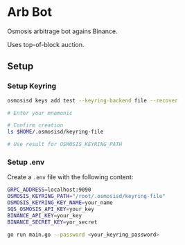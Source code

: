 # Arb Bot

Osmosis arbitrage bot agains Binance.

Uses top-of-block auction.

## Setup

### Setup Keyring

```bash
osmosisd keys add test --keyring-backend file --recover

# Enter your mnemonic

# Confirm creation
ls $HOME/.osmosisd/keyring-file

# Use result for OSMOSIS_KEYRING_PATH 
```

### Setup .env

Create a `.env` file with the following content:
```bash
GRPC_ADDRESS=localhost:9090
OSMOSIS_KEYRING_PATH="/root/.osmosisd/keyring-file"
OSMOSIS_KEYRING_KEY_NAME=your_name
SQS_OSMOSIS_API_KEY=your_key
BINANCE_API_KEY=your_key
BINANCE_SECRET_KEY=yor_secret
```

```bash
go run main.go --password <your_keyring_password>
```
